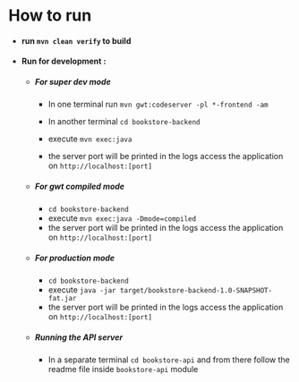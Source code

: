 # How to run

- #### run `mvn clean verify` to build

- #### Run for development :

  - ##### For super dev mode 
  
    - In one terminal run `mvn gwt:codeserver -pl *-frontend -am`
    
    - In another terminal `cd bookstore-backend`
    - execute `mvn exec:java`
    - the server port will be printed in the logs access the application on `http://localhost:[port]`

  - ##### For gwt compiled mode 
  
    - `cd bookstore-backend`
    - execute `mvn exec:java -Dmode=compiled`
    - the server port will be printed in the logs access the application on `http://localhost:[port]`

  - ##### For production mode 
  
    - `cd bookstore-backend`
    - execute `java -jar target/bookstore-backend-1.0-SNAPSHOT-fat.jar`
    - the server port will be printed in the logs access the application on `http://localhost:[port]`
    

  - ##### Running the API server
    - In a separate terminal `cd bookstore-api` and from there follow the readme file inside `bookstore-api` module
